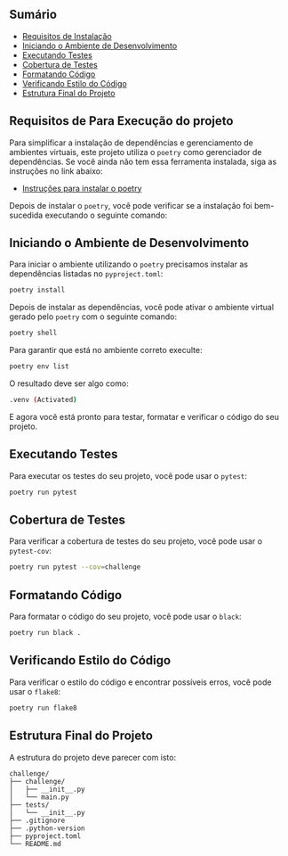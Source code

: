 ## Sumário

- [Requisitos de Instalação](#requisitos-de-instalação)
- [Iniciando o Ambiente de Desenvolvimento](#iniciando-o-ambiente-de-desenvolvimento)
- [Executando Testes](#executando-testes)
- [Cobertura de Testes](#cobertura-de-testes)
- [Formatando Código](#formatando-código)
- [Verificando Estilo do Código](#verificando-estilo-do-código)
- [Estrutura Final do Projeto](#estrutura-final-do-projeto)

## Requisitos de Para Execução do projeto

Para simplificar a instalação de dependências e gerenciamento de ambientes virtuais, este projeto utiliza o `poetry` como gerenciador de dependências.
Se você ainda não tem essa ferramenta instalada, siga as instruções no link abaixo:

- [Instruções para instalar o poetry](https://python-poetry.org/docs/#installation)

Depois de instalar o `poetry`, você pode verificar se a instalação foi bem-sucedida executando o seguinte comando:

## Iniciando o Ambiente de Desenvolvimento

Para iniciar o ambiente utilizando o `poetry` precisamos instalar as dependências listadas no `pyproject.toml`:

```bash
poetry install
```

Depois de instalar as dependências, você pode ativar o ambiente virtual gerado pelo `poetry` com o seguinte comando:

```bash
poetry shell
```

Para garantir que está no ambiente correto execulte:

```bash
poetry env list
```

O resultado deve ser algo como:

```bash
.venv (Activated)
```

E agora você está pronto para testar, formatar e verificar o código do seu projeto.

## Executando Testes

Para executar os testes do seu projeto, você pode usar o `pytest`:

```bash
poetry run pytest
```

## Cobertura de Testes

Para verificar a cobertura de testes do seu projeto, você pode usar o `pytest-cov`:

```bash
poetry run pytest --cov=challenge
```

## Formatando Código

Para formatar o código do seu projeto, você pode usar o `black`:

```bash
poetry run black .
```

## Verificando Estilo do Código

Para verificar o estilo do código e encontrar possíveis erros, você pode usar o `flake8`:

```bash
poetry run flake8
```

## Estrutura Final do Projeto

A estrutura do projeto deve parecer com isto:

```
challenge/
├── challenge/
│   ├── __init__.py
│   └── main.py
├── tests/
│   └── __init__.py
├── .gitignore
├── .python-version
├── pyproject.toml
└── README.md
```
